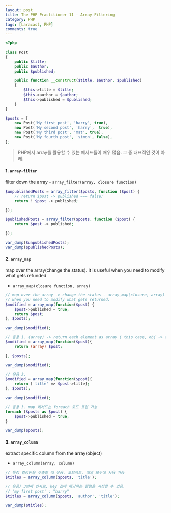 ```yaml
---
layout: post
title: The PHP Practitioner 11 - Array Filtering
category: PHP
tags: [Laracast, PHP]
comments: true
---
```


```php
<?php

class Post
{
    public $title;
    public $author;
    public $published;

    public function __construct($title, $author, $published)
    {
        $this->title = $title;
        $this->author = $author;
        $this->published = $published;
    }
}

$posts = [
    new Post('My first post', 'harry', true),
    new Post('My second post', 'harry',  true),
    new Post('My third post', 'mat', true),
    new Post('My fourth post', 'simon', false),
];
```

> PHP에서 array를 활용할 수 있는 메서드들이 매우 많음. 그 중 대표적인 것이 아래.

#### 1. `array-filter`

filter down the array - `array_filter(array, closure function)`

```php
$unpublishedPosts = array_filter($posts, function ($post) {
    // return $post -> published === false;
    return ! $post -> published;

});

$publishedPosts = array_filter($posts, function ($post) {
    return $post -> published;

});

var_dump($unpublishedPosts);
var_dump($publishedPosts);
```



#### 2. `array_map`

map over the array(change the status). It is useful when you need to modify what gets refunded

-  `array_map(closure function, array)`

```php
// map over the array -> change the status - array_map(closure, array)
// when you need to modify what gets returned.
$modified = array_map(function($post) {
    $post->published = true;
    return $post;
}, $posts);

var_dump($modified);

// 응용 1. (array) -> return each element as array ( this case, obj -> array)
$modified = array_map(function($post){
    return (array) $post;

}, $posts);

var_dump($modified);

// 응용 2.
$modified = array_map(function($post){
    return ['title' => $post->title];
}, $posts);

var_dump($modified);

// 응용 3. map 메서드는 foreach 로도 표현 가능
foreach ($posts as $post) {
    $post->published = true;
}

var_dump($posts);
```



#### 3. `array_column`

extract specific column from the array(object)

-  `array_column(array, column)`

```php
// 특정 컬럼만을 추출할 때 유용. 오브젝트, 배열 모두에 사용 가능
$titles = array_column($posts, 'title');

// 응용) 3번째 인자로, key 값에 해당하는 컬럼을 지정할 수 있음.
// 'my first post' : "harry"
$titles = array_column($posts, 'author', 'title');

var_dump($titles);
```
